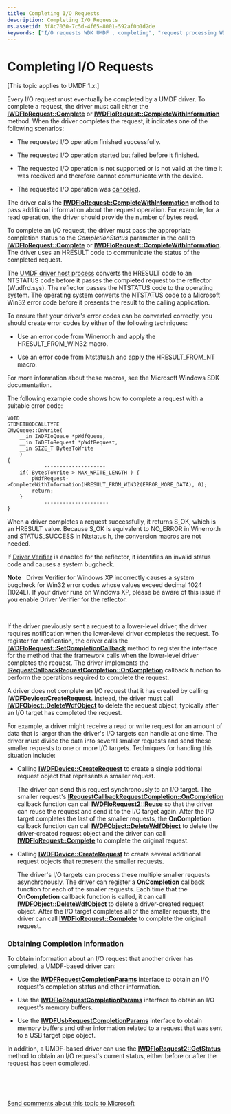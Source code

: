 ```yaml
---
title: Completing I/O Requests
description: Completing I/O Requests
ms.assetid: 3f8c7030-7c5d-4f65-8001-592af0b1d2de
keywords: ["I/O requests WDK UMDF , completing", "request processing WDK UMDF , completing requests", "completing I/O requests WDK UMDF"]
---
```


# Completing I/O Requests


\[This topic applies to UMDF 1.*x*.\]

Every I/O request must eventually be completed by a UMDF driver. To complete a request, the driver must call either the [**IWDFIoRequest::Complete**](https://msdn.microsoft.com/library/windows/hardware/ff559070) or [**IWDFIoRequest::CompleteWithInformation**](https://msdn.microsoft.com/library/windows/hardware/ff559074) method. When the driver completes the request, it indicates one of the following scenarios:

-   The requested I/O operation finished successfully.

-   The requested I/O operation started but failed before it finished.

-   The requested I/O operation is not supported or is not valid at the time it was received and therefore cannot communicate with the device.

-   The requested I/O operation was [canceled](canceling-i-o-requests.md).

The driver calls the [**IWDFIoRequest::CompleteWithInformation**](https://msdn.microsoft.com/library/windows/hardware/ff559074) method to pass additional information about the request operation. For example, for a read operation, the driver should provide the number of bytes read.

To complete an I/O request, the driver must pass the appropriate completion status to the *CompletionStatus* parameter in the call to [**IWDFIoRequest::Complete**](https://msdn.microsoft.com/library/windows/hardware/ff559070) or [**IWDFIoRequest::CompleteWithInformation**](https://msdn.microsoft.com/library/windows/hardware/ff559074). The driver uses an HRESULT code to communicate the status of the completed request.

The [UMDF driver host process](umdf-driver-host-process.md) converts the HRESULT code to an NTSTATUS code before it passes the completed request to the reflector (Wudfrd.sys). The reflector passes the NTSTATUS code to the operating system. The operating system converts the NTSTATUS code to a Microsoft Win32 error code before it presents the result to the calling application.

To ensure that your driver's error codes can be converted correctly, you should create error codes by either of the following techniques:

-   Use an error code from Winerror.h and apply the HRESULT\_FROM\_WIN32 macro.

-   Use an error code from Ntstatus.h and apply the HRESULT\_FROM\_NT macro.

For more information about these macros, see the Microsoft Windows SDK documentation.

The following example code shows how to complete a request with a suitable error code:

```
VOID
STDMETHODCALLTYPE
CMyQueue::OnWrite(
    __in IWDFIoQueue *pWdfQueue,
    __in IWDFIoRequest *pWdfRequest,
    __in SIZE_T BytesToWrite
    )
{
            -------------------- 
    if( BytesToWrite > MAX_WRITE_LENGTH ) {
        pWdfRequest->CompleteWithInformation(HRESULT_FROM_WIN32(ERROR_MORE_DATA), 0);
        return;
    }
            ---------------------
}
```

When a driver completes a request successfully, it returns S\_OK, which is an HRESULT value. Because S\_OK is equivalent to NO\_ERROR in Winerror.h and STATUS\_SUCCESS in Ntstatus.h, the conversion macros are not needed.

If [Driver Verifier](https://msdn.microsoft.com/library/windows/hardware/ff545448) is enabled for the reflector, it identifies an invalid status code and causes a system bugcheck.

**Note**   Driver Verifier for Windows XP incorrectly causes a system bugcheck for Win32 error codes whose values exceed decimal 1024 (1024L). If your driver runs on Windows XP, please be aware of this issue if you enable Driver Verifier for the reflector.

 

If the driver previously sent a request to a lower-level driver, the driver requires notification when the lower-level driver completes the request. To register for notification, the driver calls the [**IWDFIoRequest::SetCompletionCallback**](https://msdn.microsoft.com/library/windows/hardware/ff559153) method to register the interface for the method that the framework calls when the lower-level driver completes the request. The driver implements the [**IRequestCallbackRequestCompletion::OnCompletion**](https://msdn.microsoft.com/library/windows/hardware/ff556905) callback function to perform the operations required to complete the request.

A driver does not complete an I/O request that it has created by calling [**IWDFDevice::CreateRequest**](https://msdn.microsoft.com/library/windows/hardware/ff557021). Instead, the driver must call [**IWDFObject::DeleteWdfObject**](https://msdn.microsoft.com/library/windows/hardware/ff560210) to delete the request object, typically after an I/O target has completed the request.

For example, a driver might receive a read or write request for an amount of data that is larger than the driver's I/O targets can handle at one time. The driver must divide the data into several smaller requests and send these smaller requests to one or more I/O targets. Techniques for handling this situation include:

-   Calling [**IWDFDevice::CreateRequest**](https://msdn.microsoft.com/library/windows/hardware/ff557021) to create a single additional request object that represents a smaller request.

    The driver can send this request synchronously to an I/O target. The smaller request's [**IRequestCallbackRequestCompletion::OnCompletion**](https://msdn.microsoft.com/library/windows/hardware/ff556905) callback function can call [**IWDFIoRequest2::Reuse**](https://msdn.microsoft.com/library/windows/hardware/ff559048) so that the driver can reuse the request and send it to the I/O target again. After the I/O target completes the last of the smaller requests, the **OnCompletion** callback function can call [**IWDFObject::DeleteWdfObject**](https://msdn.microsoft.com/library/windows/hardware/ff560210) to delete the driver-created request object and the driver can call [**IWDFIoRequest::Complete**](https://msdn.microsoft.com/library/windows/hardware/ff559070) to complete the original request.

-   Calling [**IWDFDevice::CreateRequest**](https://msdn.microsoft.com/library/windows/hardware/ff557021) to create several additional request objects that represent the smaller requests.

    The driver's I/O targets can process these multiple smaller requests asynchronously. The driver can register a [**OnCompletion**](https://msdn.microsoft.com/library/windows/hardware/ff556905) callback function for each of the smaller requests. Each time that the **OnCompletion** callback function is called, it can call [**IWDFObject::DeleteWdfObject**](https://msdn.microsoft.com/library/windows/hardware/ff560210) to delete a driver-created request object. After the I/O target completes all of the smaller requests, the driver can call [**IWDFIoRequest::Complete**](https://msdn.microsoft.com/library/windows/hardware/ff559070) to complete the original request.

### Obtaining Completion Information

To obtain information about an I/O request that another driver has completed, a UMDF-based driver can:

-   Use the [**IWDFRequestCompletionParams**](https://msdn.microsoft.com/library/windows/hardware/ff560292) interface to obtain an I/O request's completion status and other information.

-   Use the [**IWDFIoRequestCompletionParams**](https://msdn.microsoft.com/library/windows/hardware/ff559055) interface to obtain an I/O request's memory buffers.

-   Use the [**IWDFUsbRequestCompletionParams**](https://msdn.microsoft.com/library/windows/hardware/ff560346) interface to obtain memory buffers and other information related to a request that was sent to a USB target pipe object.

In addition, a UMDF-based driver can use the [**IWDFIoRequest2::GetStatus**](https://msdn.microsoft.com/library/windows/hardware/ff559013) method to obtain an I/O request's current status, either before or after the request has been completed.

 

 

[Send comments about this topic to Microsoft](mailto:wsddocfb@microsoft.com?subject=Documentation%20feedback%20%5Bwdf\wdf%5D:%20Completing%20I/O%20Requests%20%20RELEASE:%20%284/5/2016%29&body=%0A%0APRIVACY%20STATEMENT%0A%0AWe%20use%20your%20feedback%20to%20improve%20the%20documentation.%20We%20don't%20use%20your%20email%20address%20for%20any%20other%20purpose,%20and%20we'll%20remove%20your%20email%20address%20from%20our%20system%20after%20the%20issue%20that%20you're%20reporting%20is%20fixed.%20While%20we're%20working%20to%20fix%20this%20issue,%20we%20might%20send%20you%20an%20email%20message%20to%20ask%20for%20more%20info.%20Later,%20we%20might%20also%20send%20you%20an%20email%20message%20to%20let%20you%20know%20that%20we've%20addressed%20your%20feedback.%0A%0AFor%20more%20info%20about%20Microsoft's%20privacy%20policy,%20see%20http://privacy.microsoft.com/default.aspx. "Send comments about this topic to Microsoft")




